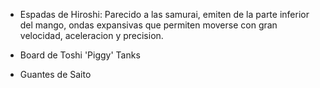 - Espadas de Hiroshi: Parecido a las samurai, emiten de la parte inferior del mango, ondas expansivas que permiten moverse con gran velocidad, aceleracion y precision.

- Board de Toshi 'Piggy' Tanks

- Guantes de Saito